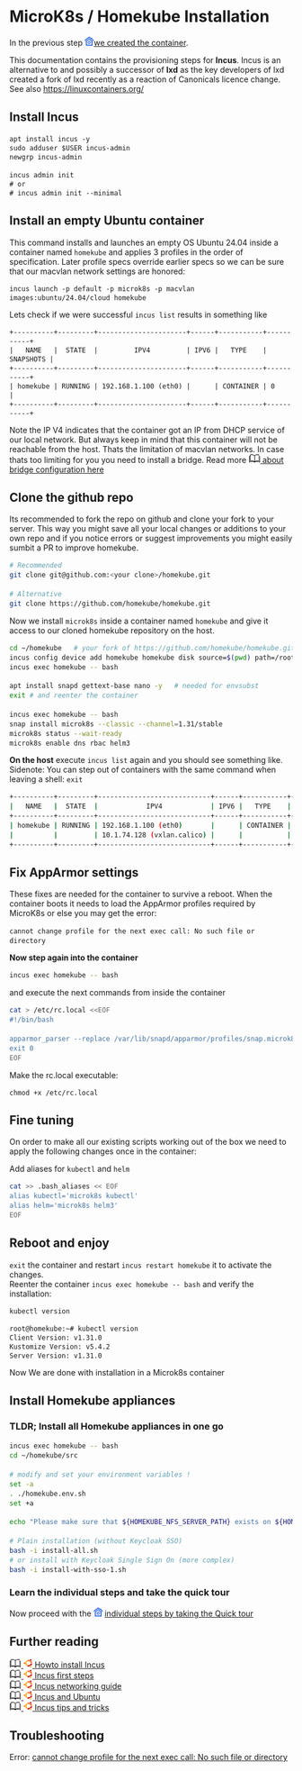 # MicroK8s / Homekube Installation

In the previous step ![](images/ico/color/homekube_16.png)[we created the container](inst_microk8s-lxc-macvlan.md).

This documentation contains the provisioning steps for **Incus**. Incus is an alternative to and possibly a successor of **lxd** as the key developers
of lxd created a fork of lxd recently as a reaction of Canonicals licence change.
See also https://linuxcontainers.org/

## Install Incus

```
apt install incus -y
sudo adduser $USER incus-admin
newgrp incus-admin

incus admin init
# or 
# incus admin init --minimal
```

## Install an empty Ubuntu container

This command installs and launches an empty OS Ubuntu 24.04 inside a container named ``homekube``
and applies 3 profiles in the order of specification. Later profile specs override earlier specs
so we can be sure that our macvlan network settings are honored:

```
incus launch -p default -p microk8s -p macvlan images:ubuntu/24.04/cloud homekube
```

Lets check if we were successful ``incus list`` results in something like
```
+----------+---------+----------------------+------+-----------+-----------+
|   NAME   |  STATE  |         IPV4         | IPV6 |   TYPE    | SNAPSHOTS |
+----------+---------+----------------------+------+-----------+-----------+
| homekube | RUNNING | 192.168.1.100 (eth0) |      | CONTAINER | 0         |
+----------+---------+----------------------+------+-----------+-----------+
```

Note the IP V4 indicates that the container got an IP from DHCP service of our local network.
But always keep in mind that this container will not be reachable from the host.
Thats the limitation of macvlan networks. In case thats too limiting for you you need to install a bridge.
Read more [![](images/ico/book_16.png) about bridge configuration here](https://blog.simos.info/how-to-make-your-lxd-containers-get-ip-addresses-from-your-lan-using-a-bridge/)

## Clone the github repo
Its recommended to fork the repo on github and clone your fork to your server.
This way you might save all your local changes or additions to your own repo and if you notice errors
or suggest improvements you might easily sumbit a PR to improve homekube.

```bash
# Recommended
git clone git@github.com:<your clone>/homekube.git

# Alternative
git clone https://github.com/homekube/homekube.git
```

Now we install ``microk8s`` inside a container named ``homekube`` and give it access to our cloned homekube repository on the host.

```bash
cd ~/homekube   # your fork of https://github.com/homekube/homekube.git
incus config device add homekube homekube disk source=$(pwd) path=/root/homekube
incus exec homekube -- bash

apt install snapd gettext-base nano -y   # needed for envsubst
exit # and reenter the container

incus exec homekube -- bash
snap install microk8s --classic --channel=1.31/stable
microk8s status --wait-ready
microk8s enable dns rbac helm3
```

**On the host** execute ``incus list`` again and you should see something like.
Sidenote: You can step out of containers with the same command when leaving a shell: ``exit``

```bash
+----------+---------+----------------------------+------+-----------+-----------+
|   NAME   |  STATE  |            IPV4            | IPV6 |   TYPE    | SNAPSHOTS |
+----------+---------+----------------------------+------+-----------+-----------+
| homekube | RUNNING | 192.168.1.100 (eth0)       |      | CONTAINER | 0         |
|          |         | 10.1.74.128 (vxlan.calico) |      |           |           |
+----------+---------+----------------------------+------+-----------+-----------+
```

## Fix AppArmor settings

These fixes are needed for the container to survive a reboot.
When the container boots it needs to load the AppArmor profiles required by MicroK8s or else you may get the error:

``cannot change profile for the next exec call: No such file or directory``

**Now step again into the container**

```bash
incus exec homekube -- bash
```
and execute the next commands from inside the container

```bash
cat > /etc/rc.local <<EOF
#!/bin/bash

apparmor_parser --replace /var/lib/snapd/apparmor/profiles/snap.microk8s.*
exit 0
EOF
```

Make the rc.local executable:
```
chmod +x /etc/rc.local
```

## Fine tuning

On order to make all our existing scripts working out of the box we need
to apply the following changes once in the container:

Add aliases for ``kubectl`` and ``helm``
```bash
cat >> .bash_aliases << EOF
alias kubectl='microk8s kubectl'
alias helm='microk8s helm3'
EOF
```

## Reboot and enjoy

`exit` the container and restart `incus restart homekube` it to activate the changes.  
Reenter the container `incus exec homekube -- bash` and verify the installation:

```bash
kubectl version
```

```text
root@homekube:~# kubectl version
Client Version: v1.31.0
Kustomize Version: v5.4.2
Server Version: v1.31.0
```

Now We are done with installation in a Microk8s container

## Install Homekube appliances

### TLDR; Install all Homekube appliances in one go

```bash
incus exec homekube -- bash
cd ~/homekube/src

# modify and set your environment variables !
set -a
. ./homekube.env.sh
set +a

echo "Please make sure that ${HOMEKUBE_NFS_SERVER_PATH} exists on ${HOMEKUBE_NFS_SERVER_URL} before proceeding with the installation !"
 
# Plain installation (without Keycloak SSO)
bash -i install-all.sh
# or install with Keycloak Single Sign On (more complex)
bash -i install-with-sso-1.sh
```

### Learn the individual steps and take the quick tour

Now proceed with the ![](../docs/images/ico/color/homekube_16.png) [ individual steps by taking the Quick tour](../Readme.md)


## Further reading

[![](images/ico/book_16.png) ![](images/ico/color/ubuntu_16.png) Howto install Incus](https://linuxcontainers.org/incus/docs/main/installing/)  
[![](images/ico/book_16.png) ![](images/ico/color/ubuntu_16.png) Incus first steps](https://linuxcontainers.org/incus/docs/main/tutorial/first_steps/)  
[![](images/ico/book_16.png) ![](images/ico/color/ubuntu_16.png) Incus networking guide](https://blog.simos.info/useful-networking-tips-with-incus/)  
[![](images/ico/book_16.png) ![](images/ico/color/ubuntu_16.png) Incus and Ubuntu](https://stgraber.org/2024/04/29/incus-and-ubuntu-24-04-lts/)  
[![](images/ico/book_16.png) ![](images/ico/color/ubuntu_16.png) Incus tips and tricks](https://discussion.scottibyte.com/t/incus-profile-tricks-power-shortcuts-to-creating-containers/418)  

## Troubleshooting

Error: [cannot change profile for the next exec call: No such file or directory](https://github.com/ubuntu/microk8s/issues/1643)

